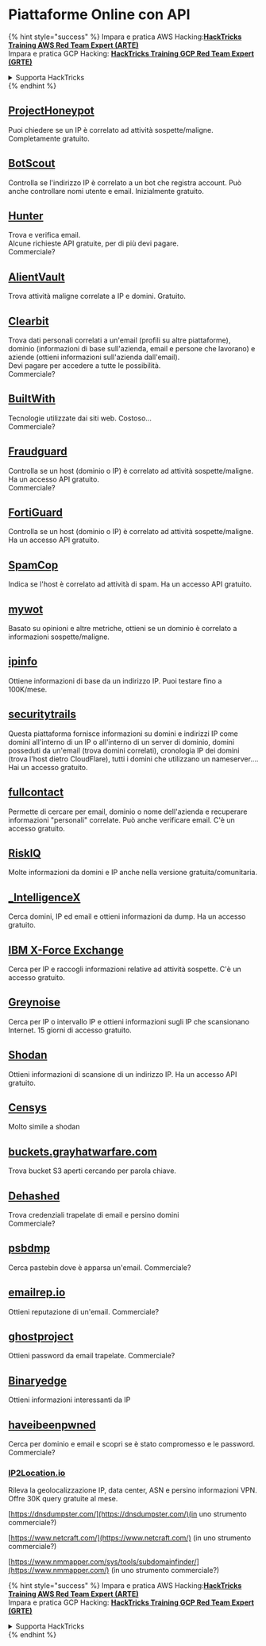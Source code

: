 # Piattaforme Online con API

{% hint style="success" %}
Impara e pratica AWS Hacking:<img src="/.gitbook/assets/arte.png" alt="" data-size="line">[**HackTricks Training AWS Red Team Expert (ARTE)**](https://training.hacktricks.xyz/courses/arte)<img src="/.gitbook/assets/arte.png" alt="" data-size="line">\
Impara e pratica GCP Hacking: <img src="/.gitbook/assets/grte.png" alt="" data-size="line">[**HackTricks Training GCP Red Team Expert (GRTE)**<img src="/.gitbook/assets/grte.png" alt="" data-size="line">](https://training.hacktricks.xyz/courses/grte)

<details>

<summary>Supporta HackTricks</summary>

* Controlla i [**piani di abbonamento**](https://github.com/sponsors/carlospolop)!
* **Unisciti al** 💬 [**gruppo Discord**](https://discord.gg/hRep4RUj7f) o al [**gruppo telegram**](https://t.me/peass) o **seguici** su **Twitter** 🐦 [**@hacktricks\_live**](https://twitter.com/hacktricks\_live)**.**
* **Condividi trucchi di hacking inviando PR ai** [**HackTricks**](https://github.com/carlospolop/hacktricks) e [**HackTricks Cloud**](https://github.com/carlospolop/hacktricks-cloud) repos su github.

</details>
{% endhint %}

## [ProjectHoneypot](https://www.projecthoneypot.org/)

Puoi chiedere se un IP è correlato ad attività sospette/maligne. Completamente gratuito.

## [**BotScout**](http://botscout.com/api.htm)

Controlla se l'indirizzo IP è correlato a un bot che registra account. Può anche controllare nomi utente e email. Inizialmente gratuito.

## [Hunter](https://hunter.io/)

Trova e verifica email.\
Alcune richieste API gratuite, per di più devi pagare.\
Commerciale?

## [AlientVault](https://otx.alienvault.com/api)

Trova attività maligne correlate a IP e domini. Gratuito.

## [Clearbit](https://dashboard.clearbit.com/)

Trova dati personali correlati a un'email (profili su altre piattaforme), dominio (informazioni di base sull'azienda, email e persone che lavorano) e aziende (ottieni informazioni sull'azienda dall'email).\
Devi pagare per accedere a tutte le possibilità.\
Commerciale?

## [BuiltWith](https://builtwith.com/)

Tecnologie utilizzate dai siti web. Costoso...\
Commerciale?

## [Fraudguard](https://fraudguard.io/)

Controlla se un host (dominio o IP) è correlato ad attività sospette/maligne. Ha un accesso API gratuito.\
Commerciale?

## [FortiGuard](https://fortiguard.com/)

Controlla se un host (dominio o IP) è correlato ad attività sospette/maligne. Ha un accesso API gratuito.

## [SpamCop](https://www.spamcop.net/)

Indica se l'host è correlato ad attività di spam. Ha un accesso API gratuito.

## [mywot](https://www.mywot.com/)

Basato su opinioni e altre metriche, ottieni se un dominio è correlato a informazioni sospette/maligne.

## [ipinfo](https://ipinfo.io/)

Ottiene informazioni di base da un indirizzo IP. Puoi testare fino a 100K/mese.

## [securitytrails](https://securitytrails.com/app/account)

Questa piattaforma fornisce informazioni su domini e indirizzi IP come domini all'interno di un IP o all'interno di un server di dominio, domini posseduti da un'email (trova domini correlati), cronologia IP dei domini (trova l'host dietro CloudFlare), tutti i domini che utilizzano un nameserver....\
Hai un accesso gratuito.

## [fullcontact](https://www.fullcontact.com/)

Permette di cercare per email, dominio o nome dell'azienda e recuperare informazioni "personali" correlate. Può anche verificare email. C'è un accesso gratuito.

## [RiskIQ](https://www.spiderfoot.net/documentation/)

Molte informazioni da domini e IP anche nella versione gratuita/comunitaria.

## [\_IntelligenceX](https://intelx.io/)

Cerca domini, IP ed email e ottieni informazioni da dump. Ha un accesso gratuito.

## [IBM X-Force Exchange](https://exchange.xforce.ibmcloud.com/)

Cerca per IP e raccogli informazioni relative ad attività sospette. C'è un accesso gratuito.

## [Greynoise](https://viz.greynoise.io/)

Cerca per IP o intervallo IP e ottieni informazioni sugli IP che scansionano Internet. 15 giorni di accesso gratuito.

## [Shodan](https://www.shodan.io/)

Ottieni informazioni di scansione di un indirizzo IP. Ha un accesso API gratuito.

## [Censys](https://censys.io/)

Molto simile a shodan

## [buckets.grayhatwarfare.com](https://buckets.grayhatwarfare.com/)

Trova bucket S3 aperti cercando per parola chiave.

## [Dehashed](https://www.dehashed.com/data)

Trova credenziali trapelate di email e persino domini\
Commerciale?

## [psbdmp](https://psbdmp.ws/)

Cerca pastebin dove è apparsa un'email. Commerciale?

## [emailrep.io](https://emailrep.io/key)

Ottieni reputazione di un'email. Commerciale?

## [ghostproject](https://ghostproject.fr/)

Ottieni password da email trapelate. Commerciale?

## [Binaryedge](https://www.binaryedge.io/)

Ottieni informazioni interessanti da IP

## [haveibeenpwned](https://haveibeenpwned.com/)

Cerca per dominio e email e scopri se è stato compromesso e le password. Commerciale?

### [IP2Location.io](https://www.ip2location.io/)

Rileva la geolocalizzazione IP, data center, ASN e persino informazioni VPN. Offre 30K query gratuite al mese.



[https://dnsdumpster.com/](https://dnsdumpster.com/)(in uno strumento commerciale?)

[https://www.netcraft.com/](https://www.netcraft.com/) (in uno strumento commerciale?)

[https://www.nmmapper.com/sys/tools/subdomainfinder/](https://www.nmmapper.com/) (in uno strumento commerciale?)

{% hint style="success" %}
Impara e pratica AWS Hacking:<img src="/.gitbook/assets/arte.png" alt="" data-size="line">[**HackTricks Training AWS Red Team Expert (ARTE)**](https://training.hacktricks.xyz/courses/arte)<img src="/.gitbook/assets/arte.png" alt="" data-size="line">\
Impara e pratica GCP Hacking: <img src="/.gitbook/assets/grte.png" alt="" data-size="line">[**HackTricks Training GCP Red Team Expert (GRTE)**<img src="/.gitbook/assets/grte.png" alt="" data-size="line">](https://training.hacktricks.xyz/courses/grte)

<details>

<summary>Supporta HackTricks</summary>

* Controlla i [**piani di abbonamento**](https://github.com/sponsors/carlospolop)!
* **Unisciti al** 💬 [**gruppo Discord**](https://discord.gg/hRep4RUj7f) o al [**gruppo telegram**](https://t.me/peass) o **seguici** su **Twitter** 🐦 [**@hacktricks\_live**](https://twitter.com/hacktricks\_live)**.**
* **Condividi trucchi di hacking inviando PR ai** [**HackTricks**](https://github.com/carlospolop/hacktricks) e [**HackTricks Cloud**](https://github.com/carlospolop/hacktricks-cloud) repos su github.

</details>
{% endhint %}

